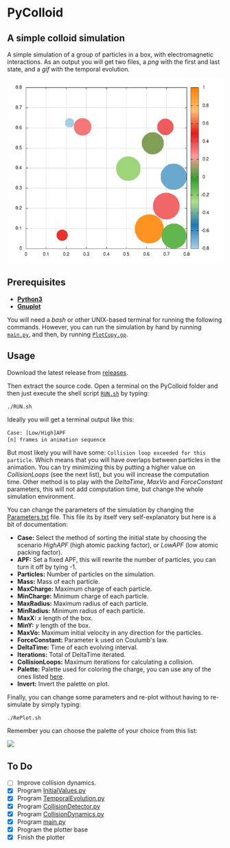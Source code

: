 #   PyColloid
##  A simple colloid simulation

A simple simulation of a group of particles in a box, with electromagnetic interactions. As an output you will get two files, a *png* with the first and last state, and a *gif* with the temporal evolution.

![](output/output.gif)

## Prerequisites

*   **[Python3](https://www.python.org/)**
*   **[Gnuplot](http://gnuplot.sourceforge.net/)**

You will need a *bash* or other UNIX-based terminal for running the following commands. However, you can run the simulation by hand by running [``main.py``](src/main.py), and then, by running [``PlotCopy.gp``](src/PlotCopy.gp).

##  Usage

Download the latest release from [releases](https://github.com/JARA99/PyColloid/releases).

<!-- Then go to the project folder and follow the execution instructions.

```
cd PyColloid
``` -->

Then extract the source code. Open a terminal on the PyColloid folder and then just execute the shell script [``RUN.sh``](RUN.sh) by typing:

```
./RUN.sh
```

<!-- Optionally you can use the virtualenv provided by doing ``source venv-simulation/bin/activate`` and then executing the shell script. -->


Ideally you will get a terminal output like this:

```
Case: [Low/High]APF
[n] frames in animation sequence
```

But most likely you will have some: ``Collision loop exceeded for this particle``. Which means that you will have overlaps between particles in the animation. You can try minimizing this by putting a higher value on *CollisionLoops* (see the next list), but you will increase the computation time. Other method is to play with the *DeltaTime*, *MaxVo* and *ForceConstant* parameters, this will not add computation time, but change the whole simulation environment.

You can change the parameters of the simulation by changing the [Parameters.txt](Parameters.txt) file. This file its by itself very self-explanatory but here is a bit of documentation:

*   **Case:** Select the method of sorting the initial state by choosing the scenario *HighAPF* (high atomic packing factor), or *LowAPF* (low atomic packing factor).
*   **APF:** Set a fixed APF, this will rewrite the number of particles, you can turn it off by tying -1.
*   **Particles:** Number of particles on the simulation.
*   **Mass:** Mass of each particle.
*   **MaxCharge:** Maximum charge of each particle.
*   **MinCharge:** Minimum charge of each particle.
*   **MaxRadius:** Maximum radius of each particle.
*   **MinRadius:** Minimum radius of each particle.
*   **MaxX:** *x* length of the box.
*   **MinY:** *y* length of the box.
*   **MaxVo:** Maximum initial velocity in any direction for the particles.
*   **ForceConstant:** Parameter k used on Coulumb's law.
*   **DeltaTime:** Time of each evolving interval.
*   **Iterations:** Total of DeltaTime iterated.
*   **CollisionLoops:** Maximum iterations for calculating a collision.
*   **Palette:** Palette used for coloring the charge, you can use any of the ones listed [here](Palettes.png).
*   **Invert:** Invert the palette on plot.

Finally, you can change some parameters and re-plot without having to re-simulate by simply typing:

```
./RePlot.sh
```

Remember you can choose the palette of your choice from this list:

![](Palettes.png)


<!-- Maintain the dimensions of the box in a way that the atomic packing factor doesn't go over *0.7*.[^1]

[^1]: Consult [this article](https://en.wikipedia.org/wiki/Atomic_packing_factor) for more information on *APF*. -->



##  To Do

- [ ] Improve collision dynamics.
- [x] Program [InitialValues.py](src/InitialValues.py)
- [x] Program [TemporalEvolution.py](src/TemporalEvolution.py)
- [x] Program [CollisionDetector.py](src/CollisionDetector.py)
- [x] Program [CollisionDynamics.py](src/CollisionDynamics.py)
- [x] Program [main.py](src/main.py)
- [x] Program the plotter base
- [x] Finish the plotter  

<!-- Fork the repository for collaboration, then send your pull requests. -->
